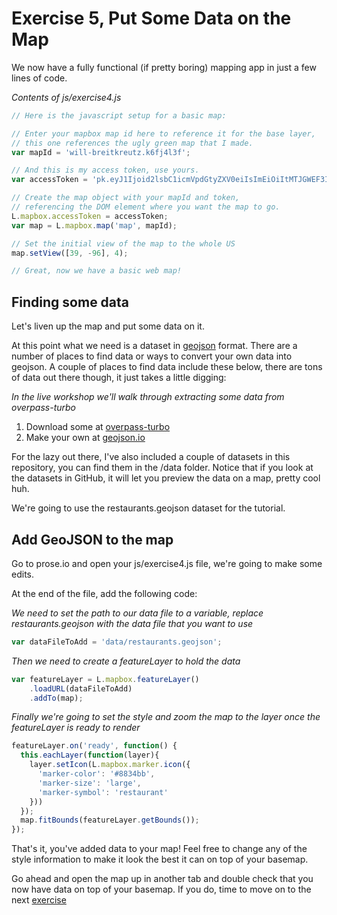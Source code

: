 # Exercise 5, Put Some Data on the Map

We now have a fully functional (if pretty boring) mapping app in just a few lines of code.

_Contents of js/exercise4.js_
```javascript
// Here is the javascript setup for a basic map:

// Enter your mapbox map id here to reference it for the base layer,
// this one references the ugly green map that I made.
var mapId = 'will-breitkreutz.k6fj4l3f';

// And this is my access token, use yours.
var accessToken = 'pk.eyJ1Ijoid2lsbC1icmVpdGtyZXV0eiIsImEiOiItMTJGWEF3In0.HEvuRMMVxBVR5-oDYvudxw';

// Create the map object with your mapId and token,
// referencing the DOM element where you want the map to go.
L.mapbox.accessToken = accessToken;
var map = L.mapbox.map('map', mapId);

// Set the initial view of the map to the whole US
map.setView([39, -96], 4);

// Great, now we have a basic web map!
```

## Finding some data

Let's liven up the map and put some data on it.

At this point what we need is a dataset in [geojson](www.geojson.org) format.  There are a number of places to find data or ways to convert your own data into geojson.  A couple of places to find data include these below, there are tons of data out there though, it just takes a little digging:

_In the live workshop we'll walk through extracting some data from overpass-turbo_

1. Download some at [overpass-turbo](http://overpass-turbo.eu/)
2. Make your own at [geojson.io](http://www.geojson.io)

For the lazy out there, I've also included a couple of datasets in this repository, you can find them in the /data folder.  Notice that if you look at the datasets in GitHub, it will let you preview the data on a map, pretty cool huh.

We're going to use the restaurants.geojson dataset for the tutorial.

## Add GeoJSON to the map

Go to prose.io and open your js/exercise4.js file, we're going to make some edits.

At the end of the file, add the following code:

_We need to set the path to our data file to a variable, replace restaurants.geojson with the data file that you want to use_
```javascript
var dataFileToAdd = 'data/restaurants.geojson';
```

_Then we need to create a featureLayer to hold the data_
```javascript
var featureLayer = L.mapbox.featureLayer()
    .loadURL(dataFileToAdd)
    .addTo(map);
```

_Finally we're going to set the style and zoom the map to the layer once the featureLayer is ready to render_
```javascript
featureLayer.on('ready', function() {
  this.eachLayer(function(layer){
    layer.setIcon(L.mapbox.marker.icon({
      'marker-color': '#8834bb',
      'marker-size': 'large',
      'marker-symbol': 'restaurant'
    }))
  });
  map.fitBounds(featureLayer.getBounds());
});
```

That's it, you've added data to your map!  Feel free to change any of the style information to make it look the best it can on top of your basemap.

Go ahead and open the map up in another tab and double check that you now have data on top of your basemap.  If you do, time to move on to the next [exercise](/exercise6_adding_basic_popups.md)
